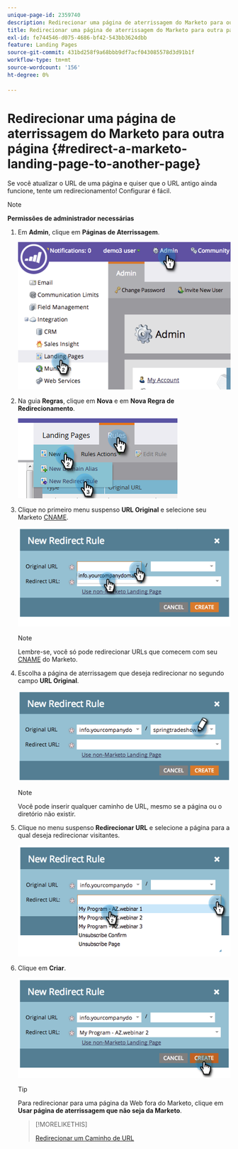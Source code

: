 ```yaml
---
unique-page-id: 2359740
description: Redirecionar uma página de aterrissagem do Marketo para outra página - Documentação do Marketo - Documentação do produto
title: Redirecionar uma página de aterrissagem do Marketo para outra página
exl-id: fe744546-d075-4686-bf42-543bb3624dbb
feature: Landing Pages
source-git-commit: 431bd258f9a68bbb9df7acf043085578d3d91b1f
workflow-type: tm+mt
source-wordcount: '156'
ht-degree: 0%

---
```


# Redirecionar uma página de aterrissagem do Marketo para outra página {#redirect-a-marketo-landing-page-to-another-page}

Se você atualizar o URL de uma página e quiser que o URL antigo ainda funcione, tente um redirecionamento! Configurar é fácil.

>[!NOTE]
>
>**Permissões de administrador necessárias**

1. Em **Admin**, clique em **Páginas de Aterrissagem**.

   ![](assets/image2014-9-25-15-3a43-3a39.png)

1. Na guia **Regras**, clique em **Nova** e em **Nova Regra de Redirecionamento**.

   ![](assets/two-1.png)

1. Clique no primeiro menu suspenso **URL Original** e selecione seu Marketo [CNAME](/help/marketo/product-docs/demand-generation/landing-pages/landing-page-actions/customize-your-landing-page-urls-with-a-cname.md).

   ![](assets/image2014-9-25-15-3a46-3a20.png)

   >[!NOTE]
   >
   >Lembre-se, você só pode redirecionar URLs que comecem com seu [CNAME](/help/marketo/product-docs/demand-generation/landing-pages/landing-page-actions/customize-your-landing-page-urls-with-a-cname.md) do Marketo.

1. Escolha a página de aterrissagem que deseja redirecionar no segundo campo **URL Original**.

   ![](assets/image2014-9-25-15-3a47-3a20.png)

   >[!NOTE]
   >
   >Você pode inserir qualquer caminho de URL, mesmo se a página ou o diretório não existir.

1. Clique no menu suspenso **Redirecionar URL** e selecione a página para a qual deseja redirecionar visitantes.

   ![](assets/image2014-9-25-15-3a47-3a53.png)

1. Clique em **Criar**.

   ![](assets/image2014-9-25-15-3a48-3a5.png)

   >[!TIP]
   >
   >Para redirecionar para uma página da Web fora do Marketo, clique em **Usar página de aterrissagem que não seja da Marketo**.

   >[!MORELIKETHIS]
   >
   >[Redirecionar um Caminho de URL](/help/marketo/product-docs/demand-generation/landing-pages/personalizing-landing-pages/redirect-a-url-path.md)
